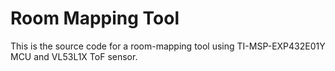 # Room Mapping Tool
This is the source code for a room-mapping tool using TI-MSP-EXP432E01Y MCU and VL53L1X ToF sensor.